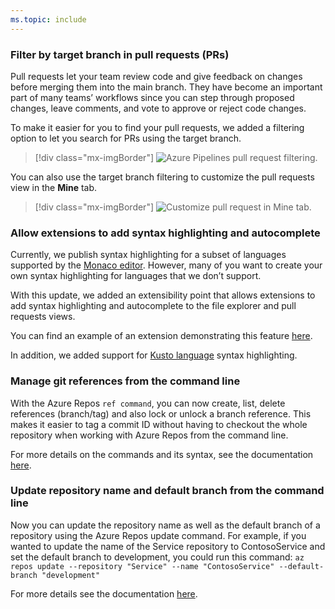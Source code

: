 ```yaml
---
ms.topic: include
---
```


### Filter by target branch in pull requests (PRs)

Pull requests let your team review code and give feedback on changes before merging them into the main branch. They have become an important part of many teams’ workflows since you can step through proposed changes, leave comments, and vote to approve or reject code changes.

To make it easier for you to find your pull requests, we added a filtering option to let you search for PRs using the target branch. 

> [!div class="mx-imgBorder"]
> ![Azure Pipelines pull request filtering.](../../media/152_01.png "Azure Pipelines pull request filtering")

You can also use the target branch filtering to customize the pull requests view in the **Mine** tab.

> [!div class="mx-imgBorder"]
> ![Customize pull request in Mine tab.](../../media/152_02.png "Customize pull request in Mine tab")

### Allow extensions to add syntax highlighting and autocomplete

Currently, we publish syntax highlighting for a subset of languages supported by the [Monaco editor](https://github.com/Microsoft/monaco-languages). However, many of you want to create your own syntax highlighting for languages that we don’t support.

With this update, we added an extensibility point that allows extensions to add syntax highlighting and autocomplete to the file explorer and pull requests views.

You can find an example of an extension demonstrating this feature [here](https://github.com/Microsoft/azure-devops-extension-sample/tree/master/src/Samples/CodeEditorContribution).

In addition, we added support for [Kusto language](/azure/kusto/query/) syntax highlighting.

### Manage git references from the command line

With the Azure Repos `ref command`, you can now create, list, delete references (branch/tag) and also lock or unlock a branch reference.  This makes it easier to tag a commit ID without having to checkout the whole repository when working with Azure Repos from the command line. 

For more details on the commands and its syntax, see the documentation [here](/cli/azure/repos/ref).


### Update repository name and default branch from the command line

Now you can update the repository name as well as the default branch of a repository using the Azure Repos update command. For example, if you wanted to update the name of the Service repository to ContosoService and set the default branch to development, you could run this command: `az repos update --repository "Service" --name "ContosoService" --default-branch "development"`

For more details see the documentation [here](/cli/azure/repos#ext-azure-devops-az-repos-update).